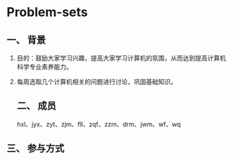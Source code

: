 # Problem-sets

## 一、 背景

1. 目的：鼓励大家学习兴趣，提高大家学习计算机的氛围，从而达到提高计算机科学专业素养能力。

2. 每周选取几个计算机相关的问题进行讨论，巩固基础知识。

   ## 二、 成员

   hxl、jyx、zyt、zjm、fll、zqf、zzm、drm、jwm、wf、wq

## 三、 参与方式



